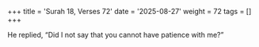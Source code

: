 +++
title = 'Surah 18, Verses 72'
date = '2025-08-27'
weight = 72
tags = []
+++

He replied, “Did I not say that you cannot have patience with me?”